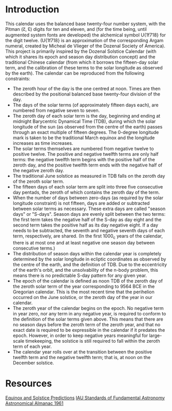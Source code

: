 # Introduction
This calendar uses the balanced base twenty-four number system, with the Pitman (↊, ↋)
digits for ten and eleven, and (for the time being, until augmented system fonts are
developed) the alchemical symbol U{1f718} for the digit twelve. (U{1f718} is an
approximation of the corresponding Argam numeral, created by Micheal de Vlieger of the
Dozenal Society of America). This project is primarily inspired by the Dozenal Solstice
Calendar (with which it shares its epoch and season day distribution concept) and the
traditional Chinese calendar (from which it borrows the fifteen-day solar term, and the
calibration of these terms to the solar longitude as observed by the earth). The calendar
can be reproduced from the following constraints:

* The zeroth hour of the day is the one centred at noon. Times are then described by the
positional balanced base twenty-four division of the day.
* The days of the solar terms (of approximately fifteen days each), are numbered from
negative seven to seven.
* The zeroth day of each solar term is the day, beginning and ending at midnight
Barycentric Dynamical Time (TDB), during which the solar longitude of the sun (as observed
from the centre of the earth) passes through an exact multiple of fifteen degrees. The
0-degree longitude mark is taken to be the traditional March equinox and the longitude
increases as time increases.
* The solar terms themselves are numbered from negative twelve to positive twelve. The
positive and negative twelfth terms are only half terms: the negative twelfth term begins
with the positive half of the zeroth day, and the positive twelfth term ends with the
negative half of the negative zeroth day.
* The traditional June solstice as measured in TDB falls on the zeroth day of the zeroth
solar term.
* The fifteen days of each solar term are split into three five consecutive day pentads,
the zeroth of which contains the zeroth day of the term.
* When the number of days between zero-days (as required by the solar longitude constraint)
is not fifteen, days are added or subtracted between solar terms as necessary. These extra
days are called "season days" or "S-days". Season days are evenly split between the two
terms: the first term takes the negative half of the S-day as day eight and the second term
takes the positive half as its day negative eight. If a day needs to be subtracted, the
seventh and negative seventh days of each term, respectively, are shared. (In the first
1000<sub>c</sub> years of the calendar, there is at most one and at least negative one
season day between consecutive terms.)
* The distribution of season days within the calendar year is completely determined by the
solar longitude in ecliptic coordinates as observed by the centre of the earth, and the
definition of TDB. Due to the eccentricity of the earth's orbit, and the unsolvability of
the n-body problem, this means there is no predictable S-day pattern for any given year.
* The epoch of the calendar is defined as noon TDB of the zeroth day of the zeroth solar
term of the year corresponding to 9564 BCE in the Gregorian calendar. This is the most
recent time that the perihelion occurred on the June solstice, or the zeroth day of the
year in our calendar.
* The zeroth year of the calendar begins on the epoch. No negative term in year zero, nor
any term in any negative year, is required to conform to the definition of the solar terms
given above. This means that there are no season days before the zeroth term of the zeroth
year, and that no exact date is required to be expressible in the calendar if it predates
the epoch. However, in order to keep negative years meaningful for large-scale timekeeping,
the solstice is still required to fall within the zeroth term of each year.
* The calendar year rolls over at the transition between the positive twelfth term and the
negative twelfth term; that is, at noon on the December solstice.

# Resources
[Equinox and Solstice Predictions](http://sofajpl.com/solstice/index.html)
[IAU Standards of Fundamental Astronomy](http://www.iausofa.org/2023_1011_C/)
[Astronomical Almanac 1961](https://archive.org/details/astronomicalalmanac1961/)
